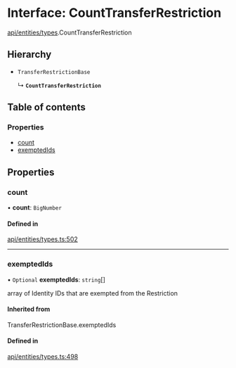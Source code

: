 # Interface: CountTransferRestriction

[api/entities/types](../wiki/api.entities.types).CountTransferRestriction

## Hierarchy

- `TransferRestrictionBase`

  ↳ **`CountTransferRestriction`**

## Table of contents

### Properties

- [count](../wiki/api.entities.types.CountTransferRestriction#count)
- [exemptedIds](../wiki/api.entities.types.CountTransferRestriction#exemptedids)

## Properties

### count

• **count**: `BigNumber`

#### Defined in

[api/entities/types.ts:502](https://github.com/PolymeshAssociation/polymesh-sdk/blob/8a9e72221/src/api/entities/types.ts#L502)

___

### exemptedIds

• `Optional` **exemptedIds**: `string`[]

array of Identity IDs that are exempted from the Restriction

#### Inherited from

TransferRestrictionBase.exemptedIds

#### Defined in

[api/entities/types.ts:498](https://github.com/PolymeshAssociation/polymesh-sdk/blob/8a9e72221/src/api/entities/types.ts#L498)
